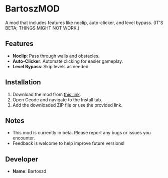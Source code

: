# BartoszMOD

A mod that includes features like noclip, auto-clicker, and level bypass. (IT'S BETA; THINGS MIGHT NOT WORK.)

## Features
- **Noclip**: Pass through walls and obstacles.
- **Auto-Clicker**: Automate clicking for easier gameplay.
- **Level Bypass**: Skip levels as needed.

## Installation
1. Download the mod from [this link](<insert direct download link here>).
2. Open Geode and navigate to the Install tab.
3. Add the downloaded ZIP file or use the provided link.

## Notes
- This mod is currently in beta. Please report any bugs or issues you encounter.
- Feedback is welcome to help improve future versions!

## Developer
- **Name**: Bartoszd
